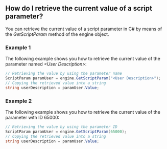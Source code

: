 ## How do I retrieve the current value of a script parameter?

You can retrieve the current value of a script parameter in C# by means of the *GetScriptParam* method of the engine object.

### Example 1

The following example shows you how to retrieve the current value of the parameter named *\<User Description>*:

```cs
// Retrieving the value by using the parameter name
ScriptParam paramUser = engine.GetScriptParam("<User Description>");
// Copying the retrieved value into a string
string userDescription = paramUser.Value;
```

### Example 2

The following example shows you how to retrieve the current value of the parameter with ID 65000:

```cs
// Retrieving the value by using the parameter ID
ScriptParam paramUser = engine.GetScriptParam(65000);
// Copying the retrieved value into a string
string userDescription = paramUser.Value;
```
